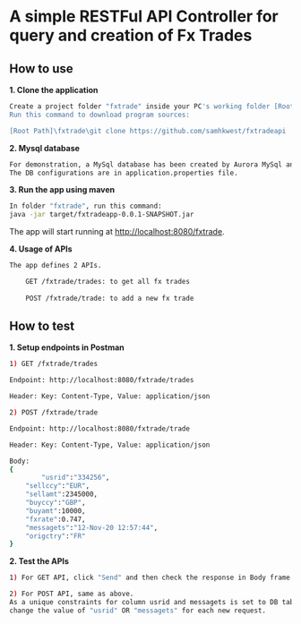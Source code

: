 # A simple RESTFul API Controller for query and creation of Fx Trades 

## How to use

**1. Clone the application**

```bash
Create a project folder "fxtrade" inside your PC's working folder [Root Path].
Run this command to download program sources:

[Root Path]\fxtrade\git clone https://github.com/samhkwest/fxtradeapi
```

**2. Mysql database**
```bash
For demonstration, a MySql database has been created by Aurora MySql and is hosted in AWS.
The DB configurations are in application.properties file.
```

**3. Run the app using maven**

```bash
In folder "fxtrade", run this command:
java -jar target/fxtradeapp-0.0.1-SNAPSHOT.jar

```

The app will start running at <http://localhost:8080/fxtrade>.

**4. Usage of APIs**
```bash
The app defines 2 APIs.

    GET /fxtrade/trades: to get all fx trades
    
    POST /fxtrade/trade: to add a new fx trade
```  

## How to test

**1. Setup endpoints in Postman**

```bash
1) GET /fxtrade/trades

Endpoint: http://localhost:8080/fxtrade/trades

Header: Key: Content-Type, Value: application/json

2) POST /fxtrade/trade

Endpoint: http://localhost:8080/fxtrade/trade

Header: Key: Content-Type, Value: application/json

Body:
{
    	"usrid":"334256",
	"sellccy":"EUR",
	"sellamt":2345000,
	"buyccy":"GBP",
	"buyamt":10000,
	"fxrate":0.747,
	"messagets":"12-Nov-20 12:57:44",
	"origctry":"FR"
}
```
**2. Test the APIs**

```bash
1) For GET API, click "Send" and then check the response in Body frame.

2) For POST API, same as above. 
As a unique constraints for column usrid and messagets is set to DB table, 
change the value of "usrid" OR "messagets" for each new request.


```
